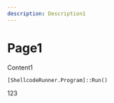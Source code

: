 ```yaml
---
description: Description1
---
```


# Page1

Content1

```text
[ShellcodeRunner.Program]::Run()
```

123

